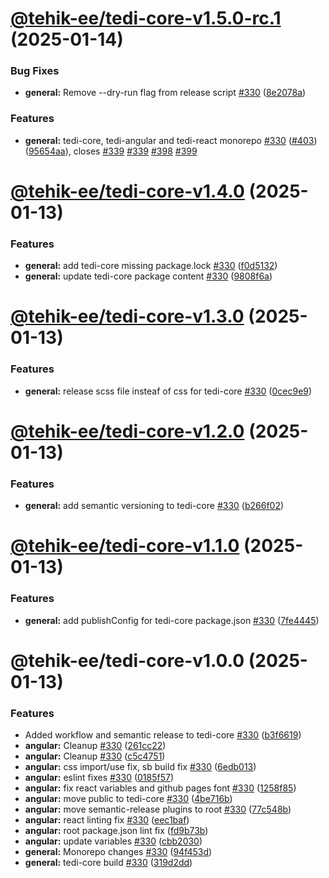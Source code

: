 # [@tehik-ee/tedi-core-v1.5.0-rc.1](https://github.com/TEHIK-EE/tedi-design-system/compare/core-1.4.0...core-1.5.0-rc.1) (2025-01-14)


### Bug Fixes

* **general:** Remove --dry-run flag from release script [#330](https://github.com/TEHIK-EE/tedi-design-system/issues/330) ([8e2078a](https://github.com/TEHIK-EE/tedi-design-system/commit/8e2078ab5210f3ad32fcb6c01c292bcc74f02690))


### Features

* **general:** tedi-core, tedi-angular and tedi-react monorepo [#330](https://github.com/TEHIK-EE/tedi-design-system/issues/330) ([#403](https://github.com/TEHIK-EE/tedi-design-system/issues/403)) ([95654aa](https://github.com/TEHIK-EE/tedi-design-system/commit/95654aa5bb4d26b925ac51e1968f248707acdc07)), closes [#339](https://github.com/TEHIK-EE/tedi-design-system/issues/339) [#339](https://github.com/TEHIK-EE/tedi-design-system/issues/339) [#398](https://github.com/TEHIK-EE/tedi-design-system/issues/398) [#399](https://github.com/TEHIK-EE/tedi-design-system/issues/399)

# [@tehik-ee/tedi-core-v1.4.0](https://github.com/TEHIK-EE/tedi-design-system/compare/core-1.3.0...core-1.4.0) (2025-01-13)


### Features

* **general:** add tedi-core missing package.lock [#330](https://github.com/TEHIK-EE/tedi-design-system/issues/330) ([f0d5132](https://github.com/TEHIK-EE/tedi-design-system/commit/f0d5132ad08b6f06ccccefc510908e2ed577ff73))
* **general:** update tedi-core package content [#330](https://github.com/TEHIK-EE/tedi-design-system/issues/330) ([9808f6a](https://github.com/TEHIK-EE/tedi-design-system/commit/9808f6aa5782ca33e5e985d8d4985710e3e06fc3))

# [@tehik-ee/tedi-core-v1.3.0](https://github.com/TEHIK-EE/tedi-design-system/compare/core-1.2.0...core-1.3.0) (2025-01-13)


### Features

* **general:** release scss file insteaf of css for tedi-core [#330](https://github.com/TEHIK-EE/tedi-design-system/issues/330) ([0cec9e9](https://github.com/TEHIK-EE/tedi-design-system/commit/0cec9e9ce1ac6762742b3d5997ffca8c982984c9))

# [@tehik-ee/tedi-core-v1.2.0](https://github.com/TEHIK-EE/tedi-design-system/compare/core-1.1.0...core-1.2.0) (2025-01-13)


### Features

* **general:** add semantic versioning to tedi-core [#330](https://github.com/TEHIK-EE/tedi-design-system/issues/330) ([b266f02](https://github.com/TEHIK-EE/tedi-design-system/commit/b266f029622658162b36b4ef49f73626cfdd09a9))

# [@tehik-ee/tedi-core-v1.1.0](https://github.com/TEHIK-EE/tedi-design-system/compare/core-1.0.0...core-1.1.0) (2025-01-13)


### Features

* **general:** add publishConfig for tedi-core package.json [#330](https://github.com/TEHIK-EE/tedi-design-system/issues/330) ([7fe4445](https://github.com/TEHIK-EE/tedi-design-system/commit/7fe4445435b6cd2a52a1f2302f3e72b505bb8681))

# @tehik-ee/tedi-core-v1.0.0 (2025-01-13)


### Features

* Added workflow and semantic release to tedi-core [#330](https://github.com/TEHIK-EE/tedi-design-system/issues/330) ([b3f6619](https://github.com/TEHIK-EE/tedi-design-system/commit/b3f66196d2945cab21d8ca6ea1e869eb6822939f))
* **angular:** Cleanup [#330](https://github.com/TEHIK-EE/tedi-design-system/issues/330) ([261cc22](https://github.com/TEHIK-EE/tedi-design-system/commit/261cc22bd387c9b3a07f8d5b94926a1c67ca4086))
* **angular:** Cleanup [#330](https://github.com/TEHIK-EE/tedi-design-system/issues/330) ([c5c4751](https://github.com/TEHIK-EE/tedi-design-system/commit/c5c4751c21ef99b009ea6ba525e337412abce9bc))
* **angular:** css import/use fix, sb build fix [#330](https://github.com/TEHIK-EE/tedi-design-system/issues/330) ([6edb013](https://github.com/TEHIK-EE/tedi-design-system/commit/6edb013ceff463285596138ec103a138bbf6078e))
* **angular:** eslint fixes [#330](https://github.com/TEHIK-EE/tedi-design-system/issues/330) ([0185f57](https://github.com/TEHIK-EE/tedi-design-system/commit/0185f57ebd2ec046baea929f21bbbb3954994750))
* **angular:** fix react variables and github pages font [#330](https://github.com/TEHIK-EE/tedi-design-system/issues/330) ([1258f85](https://github.com/TEHIK-EE/tedi-design-system/commit/1258f85d8a2f37b8a00e23fdb6a45fc985963d01))
* **angular:** move public to tedi-core [#330](https://github.com/TEHIK-EE/tedi-design-system/issues/330) ([4be716b](https://github.com/TEHIK-EE/tedi-design-system/commit/4be716ba7f81efd51abfeab258dc6dafc7f2c2eb))
* **angular:** move semantic-release plugins to root [#330](https://github.com/TEHIK-EE/tedi-design-system/issues/330) ([77c548b](https://github.com/TEHIK-EE/tedi-design-system/commit/77c548bba5cf5501206f64be2fb2547388e306c2))
* **angular:** react linting fix [#330](https://github.com/TEHIK-EE/tedi-design-system/issues/330) ([eec1baf](https://github.com/TEHIK-EE/tedi-design-system/commit/eec1baf846866858b0b0a75e7365b478cdc6cca3))
* **angular:** root package.json lint fix ([fd9b73b](https://github.com/TEHIK-EE/tedi-design-system/commit/fd9b73b011993bfc4b070d92b7042707d7a6f636))
* **angular:** update variables [#330](https://github.com/TEHIK-EE/tedi-design-system/issues/330) ([cbb2030](https://github.com/TEHIK-EE/tedi-design-system/commit/cbb2030ac310e012ef46aeab73e8ba7b83e7e732))
* **general:** Monorepo changes [#330](https://github.com/TEHIK-EE/tedi-design-system/issues/330) ([94f453d](https://github.com/TEHIK-EE/tedi-design-system/commit/94f453d8ce081b6867b9b833c048050b34c64549))
* **general:** tedi-core build [#330](https://github.com/TEHIK-EE/tedi-design-system/issues/330) ([319d2dd](https://github.com/TEHIK-EE/tedi-design-system/commit/319d2ddc8d04d2f4eb9b8ea543e4d4d9f9dde800))
